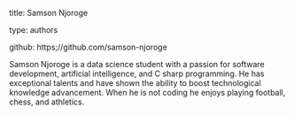 
title: Samson Njoroge

type: authors

github: https;//github.com/samson-njoroge

Samson Njoroge is a data science student with a passion for software development, artificial intelligence, and C sharp programming. He has exceptional talents and have shown the ability to boost technological knowledge advancement. When he is not coding he enjoys playing football, chess, and athletics.